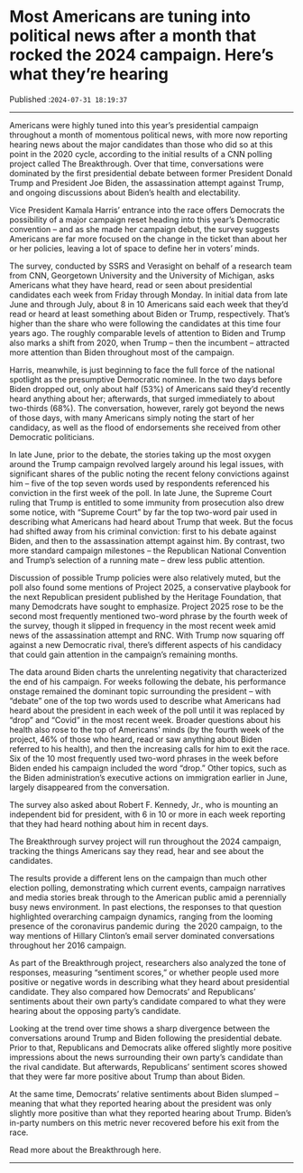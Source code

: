 # Most Americans are tuning into political news after a month that rocked the 2024 campaign. Here’s what they’re hearing

Published :`2024-07-31 18:19:37`

---

Americans were highly tuned into this year’s presidential campaign throughout a month of momentous political news, with more now reporting hearing news about the major candidates than those who did so at this point in the 2020 cycle, according to the initial results of a CNN polling project called The Breakthrough. Over that time, conversations were dominated by the first presidential debate between former President Donald Trump and President Joe Biden, the assassination attempt against Trump, and ongoing discussions about Biden’s health and electability.

Vice President Kamala Harris’ entrance into the race offers Democrats the possibility of a major campaign reset heading into this year’s Democratic convention – and as she made her campaign debut, the survey suggests Americans are far more focused on the change in the ticket than about her or her policies, leaving a lot of space to define her in voters’ minds.

The survey, conducted by SSRS and Verasight on behalf of a research team from CNN, Georgetown University and the University of Michigan, asks Americans what they have heard, read or seen about presidential candidates each week from Friday through Monday. In initial data from late June and through July, about 8 in 10 Americans said each week that they’d read or heard at least something about Biden or Trump, respectively. That’s higher than the share who were following the candidates at this time four years ago. The roughly comparable levels of attention to Biden and Trump also marks a shift from 2020, when Trump – then the incumbent – attracted more attention than Biden throughout most of the campaign.

Harris, meanwhile, is just beginning to face the full force of the national spotlight as the presumptive Democratic nominee. In the two days before Biden dropped out, only about half (53%) of Americans said they’d recently heard anything about her; afterwards, that surged immediately to about two-thirds (68%). The conversation, however, rarely got beyond the news of those days, with many Americans simply noting the start of her candidacy, as well as the flood of endorsements she received from other Democratic politicians.

In late June, prior to the debate, the stories taking up the most oxygen around the Trump campaign revolved largely around his legal issues, with significant shares of the public noting the recent felony convictions against him – five of the top seven words used by respondents referenced his conviction in the first week of the poll. In late June, the Supreme Court ruling that Trump is entitled to some immunity from prosecution also drew some notice, with “Supreme Court” by far the top two-word pair used in describing what Americans had heard about Trump that week. But the focus had shifted away from his criminal conviction: first to his debate against Biden, and then to the assassination attempt against him. By contrast, two more standard campaign milestones – the Republican National Convention and Trump’s selection of a running mate – drew less public attention.

Discussion of possible Trump policies were also relatively muted, but the poll also found some mentions of Project 2025, a conservative playbook for the next Republican president published by the Heritage Foundation, that many Demodcrats have sought to emphasize. Project 2025 rose to be the second most frequently mentioned two-word phrase by the fourth week of the survey, though it slipped in frequency in the most recent week amid news of the assassination attempt and RNC. With Trump now squaring off against a new Democratic rival, there’s different aspects of his candidacy that could gain attention in the campaign’s remaining months.

The data around Biden charts the unrelenting negativity that characterized the end of his campaign. For weeks following the debate, his performance onstage remained the dominant topic surrounding the president – with “debate” one of the top two words used to describe what Americans had heard about the president in each week of the poll until it was replaced by “drop” and “Covid” in the most recent week. Broader questions about his health also rose to the top of Americans’ minds (by the fourth week of the project, 46% of those who heard, read or saw anything about Biden referred to his health), and then the increasing calls for him to exit the race. Six of the 10 most frequently used two-word phrases in the week before Biden ended his campaign included the word “drop.” Other topics, such as the Biden administration’s executive actions on immigration earlier in June, largely disappeared from the conversation.

The survey also asked about Robert F. Kennedy, Jr., who is mounting an independent bid for president, with 6 in 10 or more in each week reporting that they had heard nothing about him in recent days.

The Breakthrough survey project will run throughout the 2024 campaign, tracking the things Americans say they read, hear and see about the candidates.

The results provide a different lens on the campaign than much other election polling, demonstrating which current events, campaign narratives and media stories break through to the American public amid a perennially busy news environment. In past elections, the responses to that question highlighted overarching campaign dynamics, ranging from the looming presence of the coronavirus pandemic during  the 2020 campaign, to the way mentions of Hillary Clinton’s email server dominated conversations throughout her 2016 campaign.

As part of the Breakthrough project, researchers also analyzed the tone of responses, measuring “sentiment scores,” or whether people used more positive or negative words in describing what they heard about presidential candidate. They also compared how Democrats’ and Republicans’ sentiments about their own party’s candidate compared to what they were hearing about the opposing party’s candidate.

Looking at the trend over time shows a sharp divergence between the conversations around Trump and Biden following the presidential debate. Prior to that, Republicans and Democrats alike offered slightly more positive impressions about the news surrounding their own party’s candidate than the rival candidate. But afterwards, Republicans’ sentiment scores showed that they were far more positive about Trump than about Biden.

At the same time, Democrats’ relative sentiments about Biden slumped – meaning that what they reported hearing about the president was only slightly more positive than what they reported hearing about Trump. Biden’s in-party numbers on this metric never recovered before his exit from the race.

Read more about the Breakthrough here.

---

